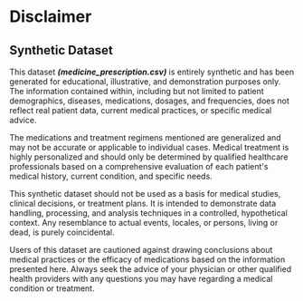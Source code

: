 # Disclaimer
## Synthetic Dataset
This dataset __*(medicine_prescription.csv)*__ is entirely synthetic and has been generated for educational, illustrative, and demonstration purposes only. The information contained within, including but not limited to patient demographics, diseases, medications, dosages, and frequencies, does not reflect real patient data, current medical practices, or specific medical advice.

The medications and treatment regimens mentioned are generalized and may not be accurate or applicable to individual cases. Medical treatment is highly personalized and should only be determined by qualified healthcare professionals based on a comprehensive evaluation of each patient's medical history, current condition, and specific needs.

This synthetic dataset should not be used as a basis for medical studies, clinical decisions, or treatment plans. It is intended to demonstrate data handling, processing, and analysis techniques in a controlled, hypothetical context. Any resemblance to actual events, locales, or persons, living or dead, is purely coincidental.

Users of this dataset are cautioned against drawing conclusions about medical practices or the efficacy of medications based on the information presented here. Always seek the advice of your physician or other qualified health providers with any questions you may have regarding a medical condition or treatment.